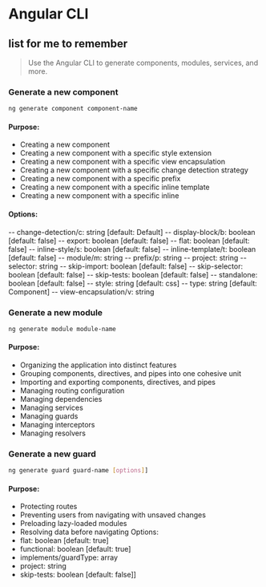 # Angular CLI
## list for me to remember

> Use the Angular CLI to generate components, modules, services, and more.

### Generate a new component
```bash
ng generate component component-name
```
#### Purpose:
- Creating a new component
- Creating a new component with a specific style extension
- Creating a new component with a specific view encapsulation
- Creating a new component with a specific change detection strategy
- Creating a new component with a specific prefix
- Creating a new component with a specific inline template
- Creating a new component with a specific inline 
#### Options:
-- change-detection/c: string [default: Default]
-- display-block/b: boolean [default: false]
-- export: boolean [default: false]
-- flat: boolean [default: false]
-- inline-style/s: boolean [default: false]
-- inline-template/t: boolean [default: false]
-- module/m: string
-- prefix/p: string
-- project: string
-- selector: string
-- skip-import: boolean [default: false]
-- skip-selector: boolean [default: false]
-- skip-tests: boolean [default: false]
-- standalone: boolean [default: false]
-- style: string [default: css]
-- type: string [default: Component]
-- view-encapsulation/v: string


### Generate a new module
```bash
ng generate module module-name
```
#### Purpose:
- Organizing the application into distinct features
- Grouping components, directives, and pipes into one cohesive unit
- Importing and exporting components, directives, and pipes
- Managing routing configuration
- Managing dependencies
- Managing services
- Managing guards
- Managing interceptors
- Managing resolvers

### Generate a new guard
```bash
ng generate guard guard-name [options]]
```
#### Purpose:
- Protecting routes
- Preventing users from navigating with unsaved changes
- Preloading lazy-loaded modules
- Resolving data before navigating
Options:
- flat: boolean [default: true]
- functional: boolean [default: true]
- implements/guardType: array
- project: string
- skip-tests: boolean [default: false]]
